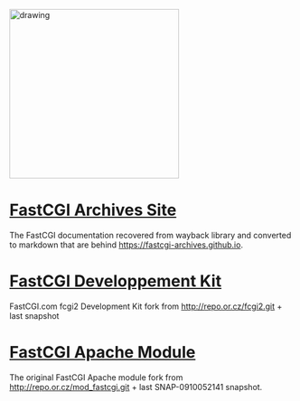 [<img src="https://raw.githubusercontent.com/FastCGI-Archives/fastcgi-archives.github.io/master/images/litespeed-screenshot.jpg" alt="drawing" width="300"/>](https://github.com/FastCGI-Archives/fastcgi-archives.github.io)

# [FastCGI Archives Site](https://github.com/FastCGI-Archives/fastcgi-archives.github.io)

The FastCGI documentation recovered from wayback library and converted to markdown that are behind https://fastcgi-archives.github.io.

# [FastCGI Developpement Kit](https://github.com/FastCGI-Archives/fcgi2)

FastCGI.com fcgi2 Development Kit fork from http://repo.or.cz/fcgi2.git + last snapshot 

# [FastCGI Apache Module](https://github.com/FastCGI-Archives/mod_fastcgi)

The original FastCGI Apache module fork from http://repo.or.cz/mod_fastcgi.git + last SNAP-0910052141 snapshot.


